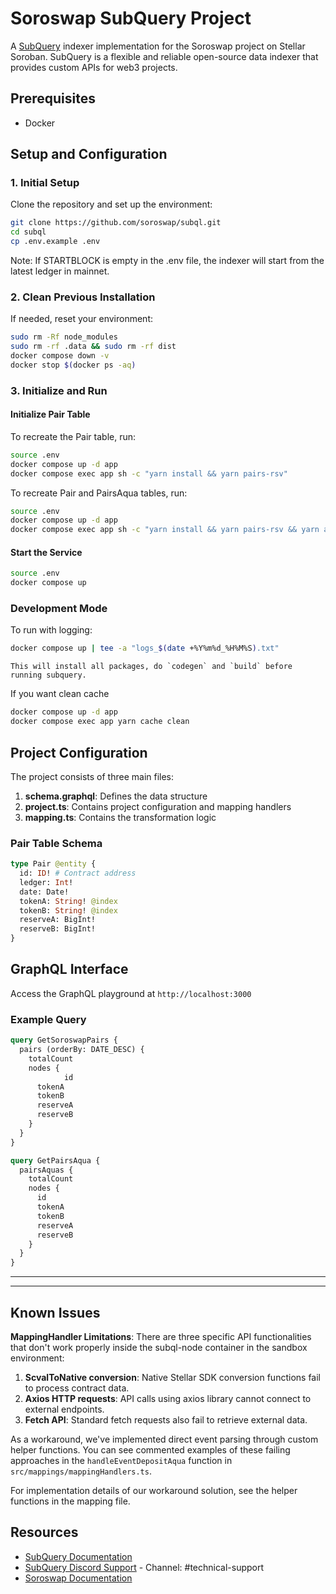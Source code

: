 # Soroswap SubQuery Project

A [SubQuery](https://subquery.network) indexer implementation for the Soroswap project on Stellar Soroban. SubQuery is a flexible and reliable open-source data indexer that provides custom APIs for web3 projects.

## Prerequisites

- Docker

## Setup and Configuration

### 1. Initial Setup

Clone the repository and set up the environment:
```bash
git clone https://github.com/soroswap/subql.git
cd subql
cp .env.example .env
```

Note: If STARTBLOCK is empty in the .env file, the indexer will start from the latest ledger in mainnet.

### 2. Clean Previous Installation

If needed, reset your environment:
```bash
sudo rm -Rf node_modules
sudo rm -rf .data && sudo rm -rf dist
docker compose down -v
docker stop $(docker ps -aq)
```

### 3. Initialize and Run

#### Initialize Pair Table
To recreate the Pair table, run:
```bash
source .env 
docker compose up -d app
docker compose exec app sh -c "yarn install && yarn pairs-rsv"
```
To recreate Pair and PairsAqua tables, run:
```bash
source .env 
docker compose up -d app
docker compose exec app sh -c "yarn install && yarn pairs-rsv && yarn aqua-pools"
```

#### Start the Service
```bash
source .env
docker compose up
```

### Development Mode

To run with logging:
```bash
docker compose up | tee -a "logs_$(date +%Y%m%d_%H%M%S).txt"
```
    This will install all packages, do `codegen` and `build` before running subquery.
If you want clean cache
```bash
docker compose up -d app
docker compose exec app yarn cache clean
```

## Project Configuration

The project consists of three main files:

1. **schema.graphql**: Defines the data structure
2. **project.ts**: Contains project configuration and mapping handlers
3. **mapping.ts**: Contains the transformation logic

### Pair Table Schema
```graphql
type Pair @entity {
  id: ID! # Contract address
  ledger: Int!
  date: Date!
  tokenA: String! @index
  tokenB: String! @index
  reserveA: BigInt!
  reserveB: BigInt!
}
```

## GraphQL Interface

Access the GraphQL playground at `http://localhost:3000`

### Example Query

```graphql
query GetSoroswapPairs {
  pairs (orderBy: DATE_DESC) {
    totalCount
    nodes {
			id
      tokenA
      tokenB
      reserveA
      reserveB
    }
  }
}
```
```graphql
query GetPairsAqua {
  pairsAquas {
    totalCount
    nodes {
      id
      tokenA
      tokenB
      reserveA
      reserveB
    }
  }
}
```

----------------
----------------
## Known Issues

**MappingHandler Limitations**: There are three specific API functionalities that don't work properly inside the subql-node container in the sandbox environment:

1. **ScvalToNative conversion**: Native Stellar SDK conversion functions fail to process contract data.
2. **Axios HTTP requests**: API calls using axios library cannot connect to external endpoints.
3. **Fetch API**: Standard fetch requests also fail to retrieve external data.

As a workaround, we've implemented direct event parsing through custom helper functions. You can see commented examples of these failing approaches in the `handleEventDepositAqua` function in `src/mappings/mappingHandlers.ts`.

For implementation details of our workaround solution, see the helper functions in the mapping file.

## Resources

- [SubQuery Documentation](https://academy.subquery.network)
- [SubQuery Discord Support](https://discord.com/invite/subquery) - Channel: #technical-support
- [Soroswap Documentation](https://docs.soroswap.finance)
